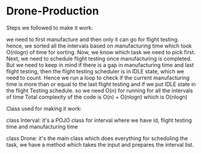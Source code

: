 # Drone-Production


Steps we followed to make it work:

we need to first manufacture and then only it can go for flight testing.
 hence, we sorted all the intervals based on manufacturing time which took O(nlogn) of time for sorting.
 Now, we know which task we need to pick first.
 Next, we need to schedule flight testing once manufacturing is completed.
 But we need to keep in mind if there is a gap in manufacturing time and last flight testing, then the flight testing scheduler is in IDLE state, which we need to count.
 Hence we run a loop to check if the current manufacturing time is more than or equal to the last flight testing and if we put IDLE state in the flight Testing schedule.
 so we need O(n) for running for all the intervals of time
 Total complexity of the code is O(n) + O(nlogn) which is O(nlogn)


Class used for making it work:

class Interval:
  it's a POJO class for interval where we have id, flight testing time and manufacturing time
  
class Drone:
 it's the main class which does everything for scheduling the task, we have a method which takes the input and prepares the interval list.

